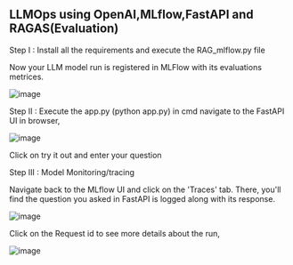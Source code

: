 ## LLMOps using OpenAI,MLflow,FastAPI and RAGAS(Evaluation)

Step I : Install all the requirements and execute the RAG_mlflow.py file

Now your LLM model run is registered in MLFlow with its evaluations metrices. 

![image](https://github.com/user-attachments/assets/d2114340-6f4b-44fb-a772-38e1d283a157)

Step II : Execute the app.py (python app.py) in cmd navigate to the FastAPI UI in browser,

![image](https://github.com/user-attachments/assets/535549fc-3595-448c-b30c-2f4cd7a42638)

Click on try it out and enter your question

Step III : Model Monitoring/tracing

Navigate back to the MLflow UI and click on the 'Traces' tab. There, you'll find the question you asked in FastAPI is logged along with its response.

![image](https://github.com/user-attachments/assets/8f4037fb-7533-4ec1-bf20-70319418f252)

Click on the Request id to see more details about the run,

![image](https://github.com/user-attachments/assets/84fe7bdf-db3d-4872-ba70-233088442ef5)
